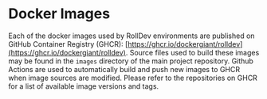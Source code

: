 # Docker Images

Each of the docker images used by RollDev environments are published on GitHub Container Registry (GHCR): [https://ghcr.io/dockergiant/rolldev](https://ghcr.io/dockergiant/rolldev). Source files used to build these images may be found in the `images` directory of the main project repository. Github Actions are used to automatically build and push new images to GHCR when image sources are modified. Please refer to the repositories on GHCR for a list of available image versions and tags.
